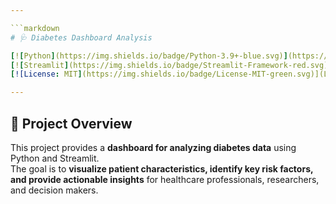 ```yaml
---

```markdown
# 🩺 Diabetes Dashboard Analysis  

[![Python](https://img.shields.io/badge/Python-3.9+-blue.svg)](https://www.python.org/)  
[![Streamlit](https://img.shields.io/badge/Streamlit-Framework-red.svg)](https://streamlit.io/)  
[![License: MIT](https://img.shields.io/badge/License-MIT-green.svg)](LICENSE)  

---
```


## 📌 Project Overview  
This project provides a **dashboard for analyzing diabetes data** using Python and Streamlit.  
The goal is to **visualize patient characteristics, identify key risk factors, and provide actionable insights** for healthcare professionals, researchers, and decision makers.  
